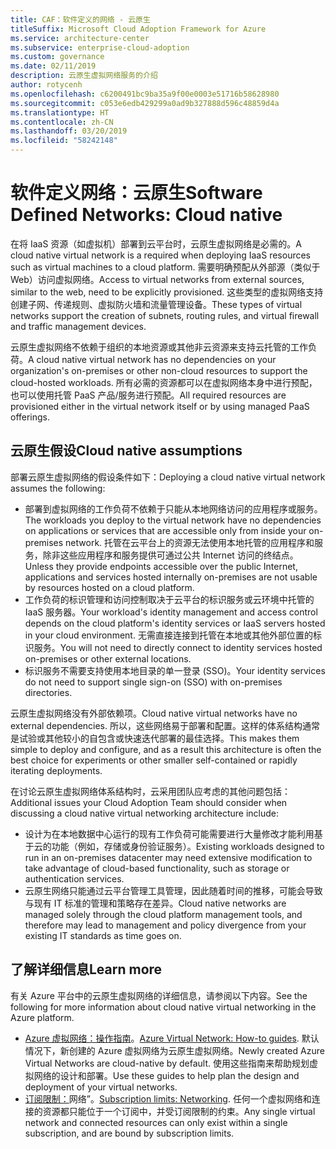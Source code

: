 ```yaml
---
title: CAF：软件定义的网络 - 云原生
titleSuffix: Microsoft Cloud Adoption Framework for Azure
ms.service: architecture-center
ms.subservice: enterprise-cloud-adoption
ms.custom: governance
ms.date: 02/11/2019
description: 云原生虚拟网络服务的介绍
author: rotycenh
ms.openlocfilehash: c6200491bc9ba35a9f00e0003e51716b58628980
ms.sourcegitcommit: c053e6edb429299a0ad9b327888d596c48859d4a
ms.translationtype: HT
ms.contentlocale: zh-CN
ms.lasthandoff: 03/20/2019
ms.locfileid: "58242148"
---
```

# <a name="software-defined-networks-cloud-native"></a><span data-ttu-id="dbf10-103">软件定义网络：云原生</span><span class="sxs-lookup"><span data-stu-id="dbf10-103">Software Defined Networks: Cloud native</span></span>

<span data-ttu-id="dbf10-104">在将 IaaS 资源（如虚拟机）部署到云平台时，云原生虚拟网络是必需的。</span><span class="sxs-lookup"><span data-stu-id="dbf10-104">A cloud native virtual network is a required when deploying IaaS resources such as virtual machines to a cloud platform.</span></span> <span data-ttu-id="dbf10-105">需要明确预配从外部源（类似于 Web）访问虚拟网络。</span><span class="sxs-lookup"><span data-stu-id="dbf10-105">Access to virtual networks from external sources, similar to the web, need to be explicitly provisioned.</span></span> <span data-ttu-id="dbf10-106">这些类型的虚拟网络支持创建子网、传递规则、虚拟防火墙和流量管理设备。</span><span class="sxs-lookup"><span data-stu-id="dbf10-106">These types of virtual networks support the creation of subnets, routing rules, and virtual firewall and traffic management devices.</span></span>

<span data-ttu-id="dbf10-107">云原生虚拟网络不依赖于组织的本地资源或其他非云资源来支持云托管的工作负荷。</span><span class="sxs-lookup"><span data-stu-id="dbf10-107">A cloud native virtual network has no dependencies on your organization's on-premises or other non-cloud resources to support the cloud-hosted workloads.</span></span> <span data-ttu-id="dbf10-108">所有必需的资源都可以在虚拟网络本身中进行预配，也可以使用托管 PaaS 产品/服务进行预配。</span><span class="sxs-lookup"><span data-stu-id="dbf10-108">All required resources are provisioned either in the virtual network itself or by using managed PaaS offerings.</span></span>

## <a name="cloud-native-assumptions"></a><span data-ttu-id="dbf10-109">云原生假设</span><span class="sxs-lookup"><span data-stu-id="dbf10-109">Cloud native assumptions</span></span>

<span data-ttu-id="dbf10-110">部署云原生虚拟网络的假设条件如下：</span><span class="sxs-lookup"><span data-stu-id="dbf10-110">Deploying a cloud native virtual network assumes the following:</span></span>

- <span data-ttu-id="dbf10-111">部署到虚拟网络的工作负荷不依赖于只能从本地网络访问的应用程序或服务。</span><span class="sxs-lookup"><span data-stu-id="dbf10-111">The workloads you deploy to the virtual network have no dependencies on applications or services that are accessible only from inside your on-premises network.</span></span> <span data-ttu-id="dbf10-112">托管在云平台上的资源无法使用本地托管的应用程序和服务，除非这些应用程序和服务提供可通过公共 Internet 访问的终结点。</span><span class="sxs-lookup"><span data-stu-id="dbf10-112">Unless they provide endpoints accessible over the public Internet, applications and services hosted internally on-premises are not usable by resources hosted on a cloud platform.</span></span>
- <span data-ttu-id="dbf10-113">工作负荷的标识管理和访问控制取决于云平台的标识服务或云环境中托管的 IaaS 服务器。</span><span class="sxs-lookup"><span data-stu-id="dbf10-113">Your workload's identity management and access control depends on the cloud platform's identity services or IaaS servers hosted in your cloud environment.</span></span> <span data-ttu-id="dbf10-114">无需直接连接到托管在本地或其他外部位置的标识服务。</span><span class="sxs-lookup"><span data-stu-id="dbf10-114">You will not need to directly connect to identity services hosted on-premises or other external locations.</span></span>
- <span data-ttu-id="dbf10-115">标识服务不需要支持使用本地目录的单一登录 (SSO)。</span><span class="sxs-lookup"><span data-stu-id="dbf10-115">Your identity services do not need to support single sign-on (SSO) with on-premises directories.</span></span>

<span data-ttu-id="dbf10-116">云原生虚拟网络没有外部依赖项。</span><span class="sxs-lookup"><span data-stu-id="dbf10-116">Cloud native virtual networks have no external dependencies.</span></span> <span data-ttu-id="dbf10-117">所以，这些网络易于部署和配置。这样的体系结构通常是试验或其他较小的自包含或快速迭代部署的最佳选择。</span><span class="sxs-lookup"><span data-stu-id="dbf10-117">This makes them simple to deploy and configure, and as a result this architecture is often the best choice for experiments or other smaller self-contained or rapidly iterating deployments.</span></span>

<span data-ttu-id="dbf10-118">在讨论云原生虚拟网络体系结构时，云采用团队应考虑的其他问题包括：</span><span class="sxs-lookup"><span data-stu-id="dbf10-118">Additional issues your Cloud Adoption Team should consider when discussing a cloud native virtual networking architecture include:</span></span>

- <span data-ttu-id="dbf10-119">设计为在本地数据中心运行的现有工作负荷可能需要进行大量修改才能利用基于云的功能（例如，存储或身份验证服务）。</span><span class="sxs-lookup"><span data-stu-id="dbf10-119">Existing workloads designed to run in an on-premises datacenter may need extensive modification to take advantage of cloud-based functionality, such as storage or authentication services.</span></span>
- <span data-ttu-id="dbf10-120">云原生网络只能通过云平台管理工具管理，因此随着时间的推移，可能会导致与现有 IT 标准的管理和策略存在差异。</span><span class="sxs-lookup"><span data-stu-id="dbf10-120">Cloud native networks are managed solely through the cloud platform management tools, and therefore may lead to management and policy divergence from your existing IT standards as time goes on.</span></span>

## <a name="learn-more"></a><span data-ttu-id="dbf10-121">了解详细信息</span><span class="sxs-lookup"><span data-stu-id="dbf10-121">Learn more</span></span>

<span data-ttu-id="dbf10-122">有关 Azure 平台中的云原生虚拟网络的详细信息，请参阅以下内容。</span><span class="sxs-lookup"><span data-stu-id="dbf10-122">See the following for more information about cloud native virtual networking in the Azure platform.</span></span>

- <span data-ttu-id="dbf10-123">[Azure 虚拟网络：操作指南](/azure/virtual-network/virtual-network-vnet-plan-design-arm)。</span><span class="sxs-lookup"><span data-stu-id="dbf10-123">[Azure Virtual Network: How-to guides](/azure/virtual-network/virtual-network-vnet-plan-design-arm).</span></span> <span data-ttu-id="dbf10-124">默认情况下，新创建的 Azure 虚拟网络为云原生虚拟网络。</span><span class="sxs-lookup"><span data-stu-id="dbf10-124">Newly created Azure Virtual Networks are cloud-native by default.</span></span> <span data-ttu-id="dbf10-125">使用这些指南来帮助规划虚拟网络的设计和部署。</span><span class="sxs-lookup"><span data-stu-id="dbf10-125">Use these guides to help plan the design and deployment of your virtual networks.</span></span>
- <span data-ttu-id="dbf10-126">[订阅限制：](/azure/azure-subscription-service-limits?toc=%2fazure%2fvirtual-network%2ftoc.json#networking-limits)网络”。</span><span class="sxs-lookup"><span data-stu-id="dbf10-126">[Subscription limits: Networking](/azure/azure-subscription-service-limits?toc=%2fazure%2fvirtual-network%2ftoc.json#networking-limits).</span></span> <span data-ttu-id="dbf10-127">任何一个虚拟网络和连接的资源都只能位于一个订阅中，并受订阅限制的约束。</span><span class="sxs-lookup"><span data-stu-id="dbf10-127">Any single virtual network and connected resources can only exist within a single subscription, and are bound by subscription limits.</span></span>
